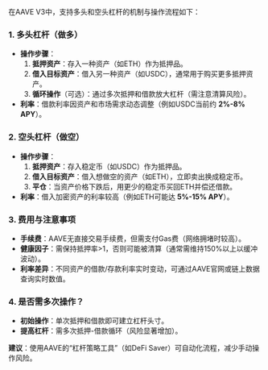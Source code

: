 在AAVE V3中，支持多头和空头杠杆的机制与操作流程如下：

### **1. 多头杠杆（做多）**  
- **操作步骤**：  
  1. **抵押资产**：存入一种资产（如ETH）作为抵押品。  
  2. **借入目标资产**：借入另一种资产（如USDC），通常用于购买更多抵押资产。  
  3. **循环操作**（可选）：通过多次抵押和借款放大杠杆（需注意清算风险）。  
- **利率**：借款利率因资产和市场需求动态调整（例如USDC当前约 **2%-8% APY**）。  

### **2. 空头杠杆（做空）**  
- **操作步骤**：  
  1. **抵押资产**：存入稳定币（如USDC）作为抵押品。  
  2. **借入目标资产**：借入想做空的资产（如ETH），立即卖出换成稳定币。  
  3. **平仓**：当资产价格下跌后，用更少的稳定币买回ETH并偿还借款。  
- **利率**：借入加密资产的利率较高（例如ETH可能达 **5%-15% APY**）。  

### **3. 费用与注意事项**  
- **手续费**：AAVE无直接交易手续费，但需支付Gas费（网络拥堵时较高）。  
- **健康因子**：需保持抵押率>1，否则可能被清算（通常需维持150%以上以缓冲波动）。  
- **利率差异**：不同资产的借款/存款利率实时变动，可通过AAVE官网或链上数据查询实时数值。  

### **4. 是否需多次操作？**  
- **初始操作**：单次抵押和借款即可建立杠杆头寸。  
- **提高杠杆**：需多次抵押-借款循环（风险显著增加）。  

**建议**：使用AAVE的“杠杆策略工具”（如DeFi Saver）可自动化流程，减少手动操作风险。
